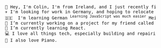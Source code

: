 <pre>
  👋 Hey, I'm Colin, I'm from Ireland, and I just recently finished college. 
  ✈️ I'm looking for work in Germany, and hoping to relocate there as soon as possible.
  🇩🇪  I'm learning German <sup>Learning JavaScript was much easier</sup> Mein Deutsch ist nicht so gut. 
  🔭 I’m currently working on a project for my friend called project-nina.  
  🌱 I’m currently learning React. 
  💻 I love all things tech, especially building and repairing PCs.
  🎹 I also love Piano. 
</pre>
